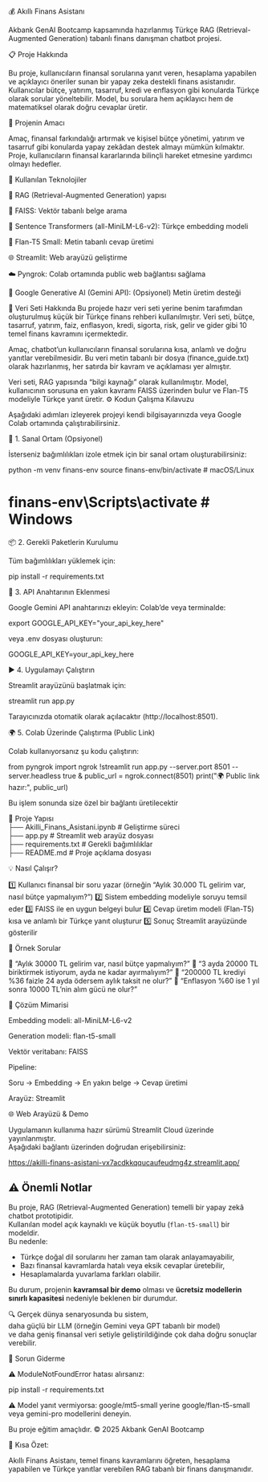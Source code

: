 
💰 Akıllı Finans Asistanı

Akbank GenAI Bootcamp kapsamında hazırlanmış Türkçe RAG (Retrieval-Augmented Generation) tabanlı finans danışman chatbot projesi.

📋 Proje Hakkında

Bu proje, kullanıcıların finansal sorularına yanıt veren, hesaplama yapabilen ve açıklayıcı öneriler sunan bir yapay zeka destekli finans asistanıdır.
Kullanıcılar bütçe, yatırım, tasarruf, kredi ve enflasyon gibi konularda Türkçe olarak sorular yöneltebilir.
Model, bu sorulara hem açıklayıcı hem de matematiksel olarak doğru cevaplar üretir.

🧩 Projenin Amacı

Amaç, finansal farkındalığı artırmak ve kişisel bütçe yönetimi, yatırım ve tasarruf gibi konularda yapay zekâdan destek almayı mümkün kılmaktır.
Proje, kullanıcıların finansal kararlarında bilinçli hareket etmesine yardımcı olmayı hedefler.

🧠 Kullanılan Teknolojiler

🧮 RAG (Retrieval-Augmented Generation) yapısı

🧰 FAISS: Vektör tabanlı belge arama

🧠 Sentence Transformers (all-MiniLM-L6-v2): Türkçe embedding modeli

🧾 Flan-T5 Small: Metin tabanlı cevap üretimi

🌐 Streamlit: Web arayüzü geliştirme

☁️ Pyngrok: Colab ortamında public web bağlantısı sağlama

🔑 Google Generative AI (Gemini API): (Opsiyonel) Metin üretim desteği

🧾 Veri Seti Hakkında
Bu projede hazır veri seti yerine benim tarafımdan oluşturulmuş küçük bir Türkçe finans rehberi kullanılmıştır.
Veri seti, bütçe, tasarruf, yatırım, faiz, enflasyon, kredi, sigorta, risk, gelir ve gider gibi 10 temel finans kavramını içermektedir.

Amaç, chatbot’un kullanıcıların finansal sorularına kısa, anlamlı ve doğru yanıtlar verebilmesidir.
Bu veri metin tabanlı bir dosya (finance_guide.txt) olarak hazırlanmış, her satırda bir kavram ve açıklaması yer almıştır.

Veri seti, RAG yapısında “bilgi kaynağı” olarak kullanılmıştır.
Model, kullanıcının sorusuna en yakın kavramı FAISS üzerinden bulur ve
Flan-T5 modeliyle Türkçe yanıt üretir.
⚙️ Kodun Çalışma Kılavuzu

Aşağıdaki adımları izleyerek projeyi kendi bilgisayarınızda veya Google Colab ortamında çalıştırabilirsiniz.

🧩 1. Sanal Ortam (Opsiyonel)

İsterseniz bağımlılıkları izole etmek için bir sanal ortam oluşturabilirsiniz:

python -m venv finans-env
source finans-env/bin/activate   # macOS/Linux
# finans-env\Scripts\activate    # Windows

📦 2. Gerekli Paketlerin Kurulumu

Tüm bağımlılıkları yüklemek için:

pip install -r requirements.txt

🔑 3. API Anahtarının Eklenmesi

Google Gemini API anahtarınızı ekleyin:
Colab’de veya terminalde:

export GOOGLE_API_KEY="your_api_key_here"


veya .env dosyası oluşturun:

GOOGLE_API_KEY=your_api_key_here

▶️ 4. Uygulamayı Çalıştırın

Streamlit arayüzünü başlatmak için:

streamlit run app.py


Tarayıcınızda otomatik olarak açılacaktır (http://localhost:8501).

🌍 5. Colab Üzerinde Çalıştırma (Public Link)

Colab kullanıyorsanız şu kodu çalıştırın:

from pyngrok import ngrok
!streamlit run app.py --server.port 8501 --server.headless true &
public_url = ngrok.connect(8501)
print("🌍 Public link hazır:", public_url)


Bu işlem sonunda size özel bir bağlantı üretilecektir

📁 Proje Yapısı  
├── Akilli_Finans_Asistani.ipynb  # Geliştirme süreci  
├── app.py                        # Streamlit web arayüz dosyası  
├── requirements.txt              # Gerekli bağımlılıklar  
├── README.md                     # Proje açıklama dosyası  


💡 Nasıl Çalışır?

1️⃣ Kullanıcı finansal bir soru yazar (örneğin “Aylık 30.000 TL gelirim var, nasıl bütçe yapmalıyım?”)
2️⃣ Sistem embedding modeliyle soruyu temsil eder
3️⃣ FAISS ile en uygun belgeyi bulur
4️⃣ Cevap üretim modeli (Flan-T5) kısa ve anlamlı bir Türkçe yanıt oluşturur
5️⃣ Sonuç Streamlit arayüzünde gösterilir

🎯 Örnek Sorular

💬 “Aylık 30000 TL gelirim var, nasıl bütçe yapmalıyım?”
💬 “3 ayda 20000 TL biriktirmek istiyorum, ayda ne kadar ayırmalıyım?”
💬 “200000 TL krediyi %36 faizle 24 ayda ödersem aylık taksit ne olur?”
💬 “Enflasyon %60 ise 1 yıl sonra 10000 TL’nin alım gücü ne olur?”

🧱 Çözüm Mimarisi

Embedding modeli: all-MiniLM-L6-v2

Generation modeli: flan-t5-small

Vektör veritabanı: FAISS

Pipeline:

Soru → Embedding → En yakın belge → Cevap üretimi

Arayüz: Streamlit

🌐 Web Arayüzü & Demo

Uygulamanın kullanıma hazır sürümü Streamlit Cloud üzerinde yayınlanmıştır.  
Aşağıdaki bağlantı üzerinden doğrudan erişebilirsiniz:

https://akilli-finans-asistani-vx7acdkkqqucaufeudmg4z.streamlit.app/




## ⚠️ Önemli Notlar

Bu proje, RAG (Retrieval-Augmented Generation) temelli bir yapay zekâ chatbot prototipidir.  
Kullanılan model açık kaynaklı ve küçük boyutlu (`flan-t5-small`) bir modeldir.  
Bu nedenle:

- Türkçe doğal dil sorularını her zaman tam olarak anlayamayabilir,  
- Bazı finansal kavramlarda hatalı veya eksik cevaplar üretebilir,  
- Hesaplamalarda yuvarlama farkları olabilir.  

Bu durum, projenin **kavramsal bir demo** olması ve **ücretsiz modellerin sınırlı kapasitesi** nedeniyle beklenen bir durumdur.  

🔍 Gerçek dünya senaryosunda bu sistem,  
daha güçlü bir LLM (örneğin Gemini veya GPT tabanlı bir model)  
ve daha geniş finansal veri setiyle geliştirildiğinde çok daha doğru sonuçlar verebilir.


🧰 Sorun Giderme

⚠️ ModuleNotFoundError hatası alırsanız:

pip install -r requirements.txt

⚠️ Model yanıt vermiyorsa:
google/mt5-small yerine google/flan-t5-small veya gemini-pro modellerini deneyin.


Bu proje eğitim amaçlıdır.
© 2025 Akbank GenAI Bootcamp

🎯 Kısa Özet:

Akıllı Finans Asistanı, temel finans kavramlarını öğreten, hesaplama yapabilen ve Türkçe yanıtlar verebilen RAG tabanlı bir finans danışmanıdır.
